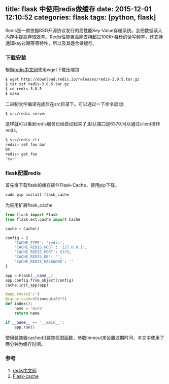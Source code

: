 title: flask 中使用redis做缓存
date: 2015-12-01 12:10:52
categories: flask
tags: [python, flask]
---
Redis是一款依据BSD开源协议发行的高性能Key-Value存储系统。会把数据读入内存中提高存取效率。Redis性能极高能支持超过100K+每秒的读写频率，还支持通知key过期等等特性，所以及其适合做缓存。

### 下载安装
根据[redis中文网](http://www.redis.cn)使用wget下载压缩包

```bash
$ wget http://download.redis.io/releases/redis-3.0.5.tar.gz
$ tar xzf redis-3.0.5.tar.gz
$ cd redis-3.0.5
$ make
```
二进制文件编译完成后在src目录下。可以通过一下命令启动:
```bash
$ src/redis-server
```
这样就可以看到redis服务已经启动起来了,默认端口是6379,可以通过client操作reids。
```bash
$ src/redis-cli
redis> set foo bar
OK
redis> get foo
"bar"
```

<!--more-->

### flask配置redis
首先得下载flask的缓存插件Flask-Cache，使用pip下载。

```python
sudo pip install flask_cache
```
为应用扩展flask_cache

```python
from flask import Flask
from flask.ext.cache import Cache

cache = Cache()

config = {
    'CACHE_TYPE': 'redis',
    'CACHE_REDIS_HOST': '127.0.0.1',
    'CACHE_REDIS_PORT': 6379,
    'CACHE_REDIS_DB': '',
    'CACHE_REDIS_PASSWORD': ''
}

app = Flask(__name__)
app.config.from_object(config)
cache.init_app(app)

@app.route('/')
@cache.cached(timeout=60*2)
def index():
    name = 'mink'
    return name

if __name__ == '__main__':
    app.run()
```
使用装饰器cached()装饰视图函数，参数timeout来设置过期时间，本文中使用了两分钟为缓存时间。

### 参考
1. [redis中文网](http://www.redis.cn/)
2. [Flask-cache](http://www.pythondoc.com/flask-cache)
